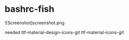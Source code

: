 # bashrc-fish
![Screenshot]screenshot.png

needed
ttf-material-design-icons-git
ttf-material-icons-git 
